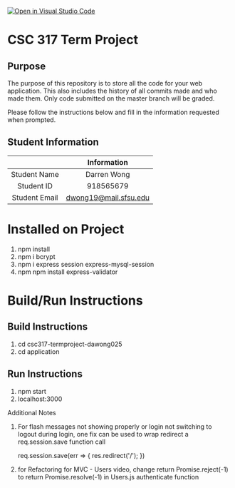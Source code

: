 [![Open in Visual Studio Code](https://classroom.github.com/assets/open-in-vscode-f059dc9a6f8d3a56e377f745f24479a46679e63a5d9fe6f495e02850cd0d8118.svg)](https://classroom.github.com/online_ide?assignment_repo_id=6183263&assignment_repo_type=AssignmentRepo)
# CSC 317 Term Project

## Purpose

The purpose of this repository is to store all the code for your web application. This also includes the history of all commits made and who made them. Only code submitted on the master branch will be graded.

Please follow the instructions below and fill in the information requested when prompted.

## Student Information

|               | Information   |
|:-------------:|:-------------:|
| Student Name  | Darren Wong   |
| Student ID    | 918565679     |
| Student Email | dwong19@mail.sfsu.edu |

# Installed on Project
1. npm install
2. npm i bcrypt
3. npm i express session express-mysql-session
4. npm npm install express-validator

# Build/Run Instructions
## Build Instructions
1. cd csc317-termproject-dawong025
2. cd application

## Run Instructions
1. npm start
2. localhost:3000

Additional Notes
1. For flash messages not showing properly or login not switching to logout during login, one fix can be used
   to wrap redirect a req.session.save function call

   req.session.save(err => {
       res.redirect('/');
   }) 
2. for Refactoring for MVC - Users video, change
   return Promise.reject(-1)
   to
   return Promise.resolve(-1)
   in Users.js authenticate function